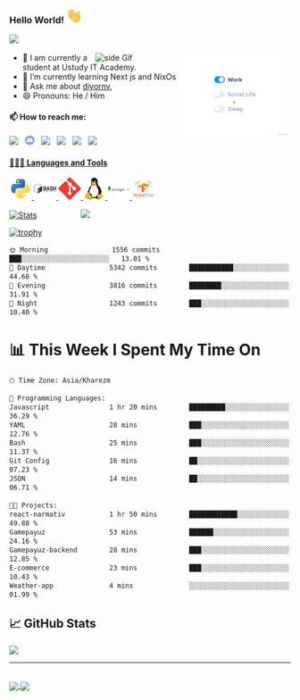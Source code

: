 ### Hello World! <img src="https://github.com/diyornv/diyornv/blob/main/assets/Hi.gif" width="29px">

![](https://komarev.com/ghpvc/?username=diyornv&label=Profile%20Visits&color=blue&style=for-the-badge)

<img src="https://github.com/diyornv/diyornv/blob/main/assets/life_balance.gif" alt="side Image" align="right" width="200" height="auto" />
<a href="https://ko-fi.com/diyornv"> <img src="https://media3.giphy.com/media/ZEB6yFbLnhyQf7g3hn/giphy.gif" alt="side Gif" align="right" width="150" height="auto"/> </a>
  
  - 🔭 I am currently a student at Ustudy IT Academy.
  - 🌱 I’m currently learning Next js and NixOs
  - 💬 Ask me about [diyornv](https://www.youtube.com/@diyornv),
  - 😄 Pronouns: He / Him
  
  #### 📫 How to reach me:
  
  [<img src="https://upload.wikimedia.org/wikipedia/commons/8/83/Steam_icon_logo.svg" width="3.5%"/>](https://steamcommunity.com/id/diyorNv/)  &nbsp; [<img src="https://github.com/diyornv/diyornv/blob/main/assets/discord-round.svg" width="3.5%"/>](https://discord.gg/WrSqCTxt)  &nbsp; [<img src="https://img.icons8.com/color/48/000000/twitter.png" width="3.5%"/>](https://twitter.com/diyornv)  &nbsp; [<img src="https://img.icons8.com/color/48/000000/linkedin.png" width="3.5%"/>](https://www.linkedin.com/in/diyornv/) &nbsp; [<img src="https://img.icons8.com/fluent/48/000000/instagram-new.png" width="3.5%"/>](https://www.instagram.com/diyor.nv/)  &nbsp; <a href="mailto:diyornv@gmail.com"> <img src="https://img.icons8.com/fluent/48/000000/gmail.png" width="3.5%"/>
  
  #### 👨🏻‍💻 Languages and Tools <br />
  <code><img height="40" src="https://raw.githubusercontent.com/github/explore/80688e429a7d4ef2fca1e82350fe8e3517d3494d/topics/python/python.png"></code>
  <code><img height="40" src="https://raw.githubusercontent.com/github/explore/80688e429a7d4ef2fca1e82350fe8e3517d3494d/topics/bash/bash.png"></code>
  <code><img height="40" src="https://raw.githubusercontent.com/github/explore/80688e429a7d4ef2fca1e82350fe8e3517d3494d/topics/git/git.png"></code>
  <code><img height="40" src="https://raw.githubusercontent.com/github/explore/80688e429a7d4ef2fca1e82350fe8e3517d3494d/topics/linux/linux.png"></code>
  <code><img height="40" src="https://raw.githubusercontent.com/github/explore/80688e429a7d4ef2fca1e82350fe8e3517d3494d/topics/mongodb/mongodb.png"></code>
  <code><img height="40" src="https://raw.githubusercontent.com/github/explore/80688e429a7d4ef2fca1e82350fe8e3517d3494d/topics/tensorflow/tensorflow.png"></code>
  
  [![Stats](https://github-readme-stats.vercel.app/api?username=diyornv&show_icons=true&theme=radical)](https://github-readme-stats.vercel.app/api?username=diyornv&show_icons=true&theme=radical)&nbsp; &nbsp; &nbsp; &nbsp; &nbsp; &nbsp; &nbsp; &nbsp; &nbsp; &nbsp; <img src="https://github.com/diyornv/diyornv/blob/main/assets/saved.gif" width="195">
  
  [![trophy](https://github-profile-trophy.vercel.app/?username=diyornv&theme=juicyfresh&no-frame=true&row=1&&margin-w=20&no-bg=true)](https://github-profile-trophy.vercel.app/?username=diyornv&theme=juicyfresh&no-frame=true&row=1&&margin-w=20&no-bg=true)

```
🌞 Morning                1556 commits        ███░░░░░░░░░░░░░░░░░░░░░░   13.01 %
🌆 Daytime                5342 commits        ███████████░░░░░░░░░░░░░░   44.68 %
🌃 Evening                3816 commits        ████████░░░░░░░░░░░░░░░░░   31.91 %
🌙 Night                  1243 commits        ███░░░░░░░░░░░░░░░░░░░░░░   10.40 %
```

# 📊 This Week I Spent My Time On

```
🕑︎ Time Zone: Asia/Kharezm

💬 Programming Languages:
Javascript               1 hr 20 mins        █████████░░░░░░░░░░░░░░░░   36.29 %
YAML                     28 mins             ███░░░░░░░░░░░░░░░░░░░░░░   12.76 %
Bash                     25 mins             ███░░░░░░░░░░░░░░░░░░░░░░   11.37 %
Git Config               16 mins             ██░░░░░░░░░░░░░░░░░░░░░░░   07.23 %
JSON                     14 mins             ██░░░░░░░░░░░░░░░░░░░░░░░   06.71 %

🐱‍💻 Projects:
react-narmativ           1 hr 50 mins        ████████████░░░░░░░░░░░░░   49.88 %
Gamepayuz                53 mins             ██████░░░░░░░░░░░░░░░░░░░   24.16 %
Gamepayuz-backend        28 mins             ███░░░░░░░░░░░░░░░░░░░░░░   12.85 %
E-commerce               23 mins             ███░░░░░░░░░░░░░░░░░░░░░░   10.43 %
Weather-app              4 mins              ░░░░░░░░░░░░░░░░░░░░░░░░░   01.99 %

```

## &#x1f4c8; GitHub Stats

<a href="https://github.com/diyornv/diyornv">
  <img align="center" src="https://github-readme-stats.vercel.app/api/top-langs/?username=diyornv&hide=java,html,tex&title_color=ffffff&text_color=c9cacc&icon_color=2bbc8a&bg_color=1d1f21&langs_count=3" />
</a>
<hr>
<br>
<a href="https://github.com/diyornv/my-nixos-starter-config">
  <img align="center" src="https://github-readme-stats.vercel.app/api/pin/?username=diyornv&repo=my-nixos-starter-config&title_color=ffffff&text_color=c9cacc&icon_color=2bbc8a&bg_color=1d1f21" />
</a>

<a href="https://github.com/diyornv/gamepay">
  <img align="center" src="https://github-readme-stats.vercel.app/api/pin/?username=diyornv&repo=gamepay&title_color=ffffff&text_color=c9cacc&icon_color=2bbc8a&bg_color=1d1f21" />
</a>
